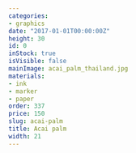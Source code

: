 ```yaml
---
categories:
- graphics
date: "2017-01-01T00:00:00Z"
height: 30
id: 0
inStock: true
isVisible: false
mainImage: acai_palm_thailand.jpg
materials:
- ink
- marker
- paper
order: 337
price: 150
slug: acai-palm
title: Acai palm
width: 21
---
```


